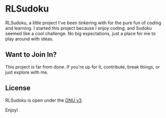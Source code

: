 # RLSudoku

RLSudoku, a little project I've been tinkering with for the pure fun of coding and learning.
I started this project because I enjoy coding, and Sudoku seemed like a cool challenge. 
No big expectations, just a place for me to play around with ideas.

## Want to Join In?

This project is far from done. 
If you're up for it, contribute, break things, or just explore with me.

## License

RLSudoku is open under the [GNU v3](LICENSE).

Enjoy!